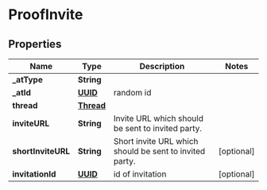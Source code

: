 # ProofInvite

## Properties
Name | Type | Description | Notes
------------ | ------------- | ------------- | -------------
**_atType** | **String** |  | 
**_atId** | [**UUID**](UUID.md) | random id | 
**thread** | [**Thread**](Thread.md) |  | 
**inviteURL** | **String** | Invite URL which should be sent to invited party. | 
**shortInviteURL** | **String** | Short invite URL which should be sent to invited party. |  [optional]
**invitationId** | [**UUID**](UUID.md) | id of invitation |  [optional]
